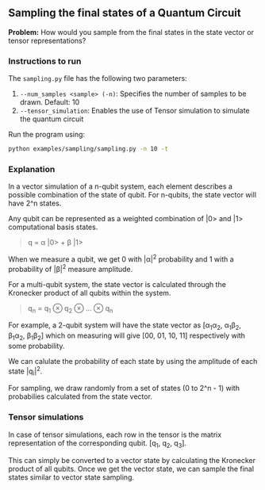 ## Sampling the final states of a Quantum Circuit

**Problem:** How would you sample from the final states in the state vector or tensor representations?

### Instructions to run

The `sampling.py` file has the following two parameters:

1. `--num_samples <sample> (-n)`: Specifies the number of samples to be drawn. Default: 10
2. `--tensor_simulation`: Enables the use of Tensor simulation to simulate the quantum circuit

Run the program using:

```sh
python examples/sampling/sampling.py -n 10 -t
```

### Explanation

In a vector simulation of a n-qubit system, each element describes a possible combination of the state of qubit. For n-qubits, the state vector will have 2^n states.

Any qubit can be represented as a weighted combination of |0> and |1> computational basis states.

> q = α |0> + β |1>

When we measure a qubit, we get 0 with |α|<sup>2</sup> probability and 1 with a probability of |β|<sup>2</sup> measure amplitude.

For a multi-qubit system, the state vector is calculated through the Kronecker product of all qubits within the system.

> q<sub>n</sub> = q<sub>1</sub> ⊗ q<sub>2</sub> ⊗ ... ⊗ q<sub>n</sub>

For example, a 2-qubit system will have the state vector as [α<sub>1</sub>α<sub>2</sub>, α<sub>1</sub>β<sub>2</sub>, β<sub>1</sub>α<sub>2</sub>, β<sub>1</sub>β<sub>2</sub>] which on measuring will give [00, 01, 10, 11] respectively with some probability.

We can calulate the probability of each state by using the amplitude of each state |q<sub>i</sub>|<sup>2</sup>.

For sampling, we draw randomly from a set of states (0 to 2^n - 1) with probabilies calculated from the
state vector.

### Tensor simulations

In case of tensor simulations, each row in the tensor is the matrix representation of the corresponding qubit. [q<sub>1</sub>, q<sub>2</sub>, q<sub>3</sub>].

This can simply be converted to a vector state by calculating the Kronecker product of all qubits. Once we get the vector state, we can sample the final states similar to vector state sampling.
